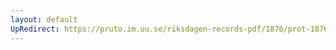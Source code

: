 ```yaml
---
layout: default
UpRedirect: https://pruto.im.uu.se/riksdagen-records-pdf/1876/prot-1876--fk--002/prot-1876--fk--002_002.pdf
---
```

